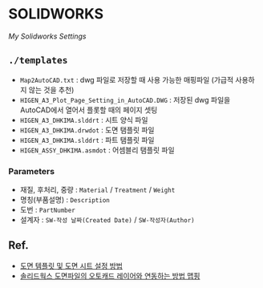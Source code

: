 # SOLIDWORKS

_My Solidworks Settings_


## `./templates`

* `Map2AutoCAD.txt` : dwg 파일로 저장할 때 사용 가능한 매핑파일 (가급적 사용하지 않는 것을 추천)
* `HIGEN_A3_Plot_Page_Setting_in_AutoCAD.DWG` : 저장된 dwg 파일을 AutoCAD에서 열어서 플롯할 때의 페이지 셋팅
* `HIGEN_A3_DHKIMA.slddrt` : 시트 양식 파일
* `HIGEN_A3_DHKIMA.drwdot` : 도면 탬플릿 파일
* `HIGEN_A3_DHKIMA.slddrt` : 파트 탬플릿 파일
* `HIGEN_ASSY_DHKIMA.asmdot` : 어셈블리 탬플릿 파일

### Parameters

* 재질, 후처리, 중량 : `Material` / `Treatment` / `Weight`
* 명칭(부품설명) : `Description`
* 도번 : `PartNumber`
* 설계자 : `SW-작성 날짜(Created Date)` / `SW-작성자(Author)`


## Ref.

* [도면 템플릿 및 도면 시트 설정 방법](http://www.nodedata.com/clyder/newslatter/2015.06.pdf)
* [솔리드웍스 도면파일의 오토캐드 레이어와 연동하는 방법 맵핑](https://youtu.be/fjQPi8Ki9hw)
